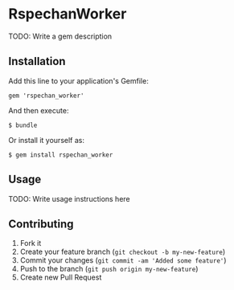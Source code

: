 # RspechanWorker

TODO: Write a gem description

## Installation

Add this line to your application's Gemfile:

    gem 'rspechan_worker'

And then execute:

    $ bundle

Or install it yourself as:

    $ gem install rspechan_worker

## Usage

TODO: Write usage instructions here

## Contributing

1. Fork it
2. Create your feature branch (`git checkout -b my-new-feature`)
3. Commit your changes (`git commit -am 'Added some feature'`)
4. Push to the branch (`git push origin my-new-feature`)
5. Create new Pull Request
